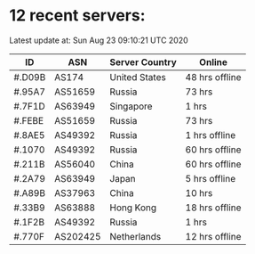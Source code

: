 # 12 recent servers:

Latest update at: Sun Aug 23 09:10:21 UTC 2020

| ID | ASN | Server Country | Online |
| -- | --- | -------------- | ------ |
| #.D09B | AS174 | United States | 48 hrs offline |
| #.95A7 | AS51659 | Russia | 73 hrs |
| #.7F1D | AS63949 | Singapore | 1 hrs |
| #.FEBE | AS51659 | Russia | 73 hrs |
| #.8AE5 | AS49392 | Russia | 1 hrs offline |
| #.1070 | AS49392 | Russia | 60 hrs offline |
| #.211B | AS56040 | China | 60 hrs offline |
| #.2A79 | AS63949 | Japan | 5 hrs offline |
| #.A89B | AS37963 | China | 10 hrs |
| #.33B9 | AS63888 | Hong Kong | 18 hrs offline |
| #.1F2B | AS49392 | Russia | 1 hrs |
| #.770F | AS202425 | Netherlands | 12 hrs offline |


